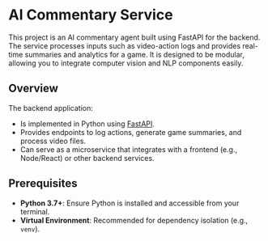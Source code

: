 # AI Commentary Service

This project is an AI commentary agent built using FastAPI for the backend. The service processes inputs such as video-action logs and provides real-time summaries and analytics for a game. It is designed to be modular, allowing you to integrate computer vision and NLP components easily.

## Overview

The backend application:

- Is implemented in Python using [FastAPI](https://fastapi.tiangolo.com/).
- Provides endpoints to log actions, generate game summaries, and process video files.
- Can serve as a microservice that integrates with a frontend (e.g., Node/React) or other backend services.

## Prerequisites

- **Python 3.7+**: Ensure Python is installed and accessible from your terminal.
- **Virtual Environment**: Recommended for dependency isolation (e.g., `venv`).
